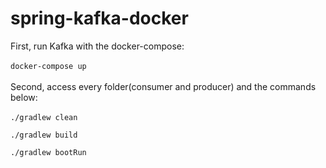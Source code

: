 # spring-kafka-docker

First, run Kafka with the docker-compose: \
\
``docker-compose up``
\
\
Second, access every folder(consumer and producer) and the commands below: \
\
``
./gradlew clean 
``

``
./gradlew build 
``

``
./gradlew bootRun 
``
